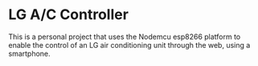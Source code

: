 # LG A/C Controller

This is a personal project that uses the Nodemcu esp8266 platform to enable the control of an LG air conditioning unit through the web, using a smartphone.
